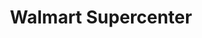 ---
title: "Walmart Supercenter"
url: /birmingham/walmart-supercenter-parkway-east/
shop: supermarket
---